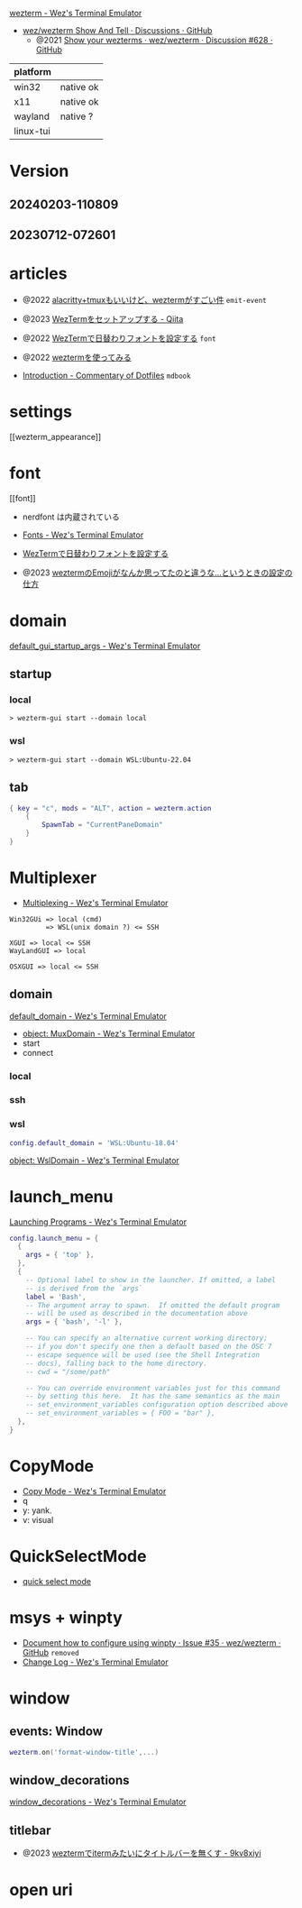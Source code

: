 [wezterm - Wez's Terminal Emulator](https://wezfurlong.org/wezterm/)

- [wez/wezterm Show And Tell · Discussions · GitHub](https://github.com/wez/wezterm/discussions/categories/show-and-tell)
  - @2021 [Show your wezterms · wez/wezterm · Discussion #628 · GitHub](https://github.com/wez/wezterm/discussions/628)

| platform  |           |
| --------- | --------- |
| win32     | native ok |
| x11       | native ok |
| wayland   | native ?  |
| linux-tui |           |

# Version

## 20240203-110809

## 20230712-072601

# articles

- @2022 [alacritty+tmuxもいいけど、weztermがすごい件](https://zenn.dev/yutakatay/articles/wezterm-intro)
  `emit-event`

- @2023 [WezTermをセットアップする - Qiita](https://qiita.com/sonarAIT/items/0571c869e5f9ab3be817)
- @2022 [WezTermで日替わりフォントを設定する](https://zenn.dev/htlsne/articles/wezterm-rotate-font)
  `font`
- @2022 [weztermを使ってみる](https://zenn.dev/eetann/scraps/fe0a32896b6de8)
- [Introduction - Commentary of Dotfiles](https://coralpink.github.io/commentary/index.html)
  `mdbook`

# settings

[[wezterm_appearance]]

# font

[[font]]

- nerdfont は内蔵されている

- [Fonts - Wez's Terminal Emulator](https://wezfurlong.org/wezterm/config/fonts.html)
- [WezTermで日替わりフォントを設定する](https://zenn.dev/htlsne/articles/wezterm-rotate-font)

- @2023 [weztermのEmojiがなんか思ってたのと違うな...というときの設定の仕方](https://zenn.dev/paiza/articles/9ca689a0365b05)

# domain

[default_gui_startup_args - Wez's Terminal Emulator](https://wezfurlong.org/wezterm/config/lua/config/default_gui_startup_args.html)

## startup

### local

```
> wezterm-gui start --domain local
```

### wsl

```
> wezterm-gui start --domain WSL:Ubuntu-22.04
```

## tab

```lua
{ key = "c", mods = "ALT", action = wezterm.action
	{
		SpawnTab = "CurrentPaneDomain"
	}
}
```

# Multiplexer

- [Multiplexing - Wez's Terminal Emulator](https://wezfurlong.org/wezterm/multiplexing.html)

```
Win32GUi => local (cmd)
         => WSL(unix domain ?) <= SSH

XGUI => local <= SSH
WayLandGUI => local

OSXGUI => local <= SSH
```

## domain

[default_domain - Wez's Terminal Emulator](https://wezfurlong.org/wezterm/config/lua/config/default_domain.html)

- [object: MuxDomain - Wez's Terminal Emulator](https://wezfurlong.org/wezterm/config/lua/MuxDomain/index.html)
- start
- connect

### local

### ssh

### wsl

```lua
config.default_domain = 'WSL:Ubuntu-18.04'
```

[object: WslDomain - Wez's Terminal Emulator](https://wezfurlong.org/wezterm/config/lua/WslDomain.html)

# launch_menu

[Launching Programs - Wez's Terminal Emulator](https://wezfurlong.org/wezterm/config/launch.html#the-launcher-menu)

```lua
config.launch_menu = {
  {
    args = { 'top' },
  },
  {
    -- Optional label to show in the launcher. If omitted, a label
    -- is derived from the `args`
    label = 'Bash',
    -- The argument array to spawn.  If omitted the default program
    -- will be used as described in the documentation above
    args = { 'bash', '-l' },

    -- You can specify an alternative current working directory;
    -- if you don't specify one then a default based on the OSC 7
    -- escape sequence will be used (see the Shell Integration
    -- docs), falling back to the home directory.
    -- cwd = "/some/path"

    -- You can override environment variables just for this command
    -- by setting this here.  It has the same semantics as the main
    -- set_environment_variables configuration option described above
    -- set_environment_variables = { FOO = "bar" },
  },
}
```

# CopyMode

- [Copy Mode - Wez's Terminal Emulator](https://wezfurlong.org/wezterm/copymode.html)
- q
- y: yank.
- v: visual

# QuickSelectMode

- [quick select mode](https://wezfurlong.org/wezterm/quickselect.html)

# msys + winpty

- [Document how to configure using winpty · Issue #35 · wez/wezterm · GitHub](https://github.com/wez/wezterm/issues/35)
  `removed`
- [Change Log - Wez's Terminal Emulator](https://wezfurlong.org/wezterm/changelog.html)

# window

## events: Window

```lua
wezterm.on('format-window-title',...)
```

## window_decorations

[window_decorations - Wez's Terminal Emulator](https://wezfurlong.org/wezterm/config/lua/config/window_decorations.html#window_decorations--title--resize)

## titlebar

- @2023 [weztermでitermみたいにタイトルバーを無くす - 9kv8xiyi](https://sugiurahiromichi.hatenablog.com/entry/2023/03/13/205626)

# open uri
